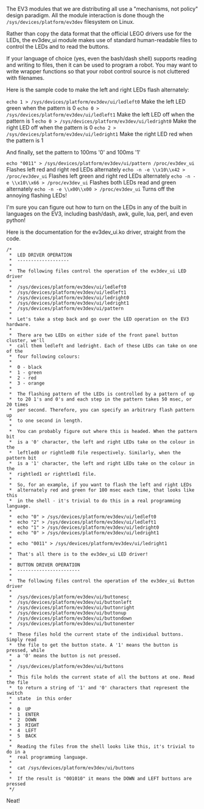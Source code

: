 The EV3 modules that we are distributing all use a "mechanisms, not policy" design paradigm. All the module interaction is done though the `/sys/devices/platform/ev3dev` filesystem on Linux.

Rather than copy the data format that the official LEGO drivers use for the LEDs, the ev3dev_ui module makes use of standard human-readable files to control the LEDs and to read the buttons.

If your language of choice (yes, even the bash/dash shell) supports reading and writing to files, then it can be used to program a robot. You may want to write wrapper functions so that your robot control source is not cluttered with filenames.

Here is the sample code to make the left and right LEDs flash alternately:

`echo 1 > /sys/devices/platform/ev3dev/ui/ledleft0`   Make the left LED green when the pattern is 0
`echo 0 > /sys/devices/platform/ev3dev/ui/ledleft1`   Make the left LED off when the pattern is 1
`echo 0 > /sys/devices/platform/ev3dev/ui/ledright0`  Make the right LED off when the pattern is 0
`echo 2 > /sys/devices/platform/ev3dev/ui/ledright1`  Make the right LED red when the pattern is 1

And finally, set the pattern to 100ms '0' and 100ms '1'

`echo "0011" > /sys/devices/platform/ev3dev/ui/pattern
/proc/ev3dev_ui` Flashes left red and right red LEDs alternately
`echo -n -e \\x10\\x42 > /proc/ev3dev_ui` Flashes left green and right red LEDs alternately
`echo -n -e \\x10\\x66 > /proc/ev3dev_ui` Flashes both LEDs read and green alternately
`echo -n -e \\x00\\x00 > /proc/ev3dev_ui` Turns off the annoying flashing LEDs!

I'm sure you can figure out how to turn on the LEDs in any of the built in languages on the EV3, including bash/dash, awk, guile, lua, perl, and even python!

Here is the documentation for the ev3dev_ui.ko driver, straight from the code.

```
/*
 *  LED DRIVER OPERATION
 *  -------------------
 *
 *  The following files control the operation of the ev3dev_ui LED driver
 *
 *  /sys/devices/platform/ev3dev/ui/ledleft0
 *  /sys/devices/platform/ev3dev/ui/ledleft1
 *  /sys/devices/platform/ev3dev/ui/ledright0
 *  /sys/devices/platform/ev3dev/ui/ledright1
 *  /sys/devices/platform/ev3dev/ui/pattern
 *
 *  Let's take a step back and go over the LED operation on the EV3 hardware.
 *
 *  There are two LEDs on either side of the front panel button cluster, we'll
 *  call them ledleft and ledright. Each of these LEDs can take on one of the
 *  four following colours:
 *
 *  0 - black
 *  1 - green
 *  2 - red
 *  3 - orange
 *
 *  The flashing pattern of the LEDs is controlled by a pattern of up
 *  to 20 1's and 0's and each step in the pattern takes 50 msec, or 20 times
 *  per second. Therefore, you can specify an arbitrary flash pattern up
 *  to one second in length.
 * 
 *  You can probably figure out where this is headed. When the pattern bit
 *  is a '0' character, the left and right LEDs take on the colour in the
 *  leftled0 or rightled0 file respectively. Similarly, when the pattern bit
 *  is a '1' character, the left and right LEDs take on the colour in the
 *  rightled1 or righttled1 file.
 * 
 *  So, for an example, if you want to flash the left and right LEDs
 *  alternately red and green for 100 msec each time, that looks like this
 *  in the shell - it's trivial to do this in a real programming language.
 *
 *  echo "0" > /sys/devices/platform/ev3dev/ui/ledleft0
 *  echo "2" > /sys/devices/platform/ev3dev/ui/ledleft1
 *  echo "1" > /sys/devices/platform/ev3dev/ui/ledright0
 *  echo "0" > /sys/devices/platform/ev3dev/ui/ledright1
 *
 *  echo "0011" > /sys/devices/platform/ev3dev/ui/ledright1
 *  
 *  That's all there is to the ev3dev_ui LED driver!
 *  
 *  BUTTON DRIVER OPERATION
 *  -----------------------
 *
 *  The following files control the operation of the ev3dev_ui Button driver
 *
 *  /sys/devices/platform/ev3dev/ui/buttonesc
 *  /sys/devices/platform/ev3dev/ui/buttonleft
 *  /sys/devices/platform/ev3dev/ui/buttonright
 *  /sys/devices/platform/ev3dev/ui/buttonup
 *  /sys/devices/platform/ev3dev/ui/buttondown
 *  /sys/devices/platform/ev3dev/ui/buttonenter
 *
 *  These files hold the current state of the individual buttons. Simply read
 *  the file to get the button state. A '1' means the button is pressed, while
 *  a '0' means the button is not pressed.
 *
 *  /sys/devices/platform/ev3dev/ui/buttons
 *
 *  This file holds the current state of all the buttons at one. Read the file
 *  to return a string of '1' and '0' characters that represent the switch
 *  state  in this order
 *
 *  0  UP
 *  1  ENTER
 *  2  DOWN
 *  3  RIGHT
 *  4  LEFT
 *  5  BACK
 *
 *  Reading the files from the shell looks like this, it's trivial to do in a
 *  real programming language.
 *
 *  cat /sys/devices/platform/ev3dev/ui/buttons
 *
 *  If the result is "001010" it means the DOWN and LEFT buttons are pressed
 */
```

Neat!